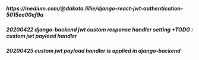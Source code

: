 <h5>https://medium.com/@dakota.lillie/django-react-jwt-authentication-5015ee00ef9a</h5>
<h5>20200422 django-backend jwt custom response handler setting +TODO : custom jwt payload handler  </h5>
<h5>20200425 custom jwt payload handler is applied in django-backend</h5>